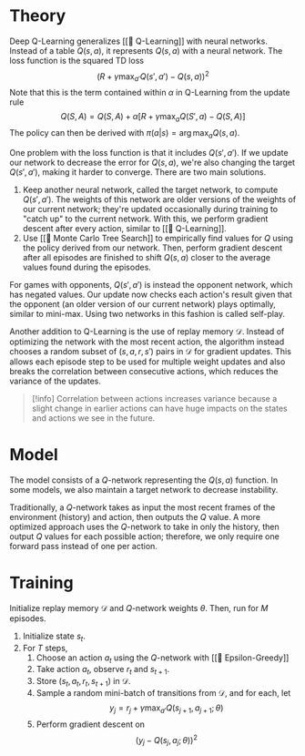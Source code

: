 # Theory
Deep Q-Learning generalizes [[🔭 Q-Learning]] with neural networks. Instead of a table $Q(s, a)$, it represents $Q(s, a)$ with a neural network. The loss function is the squared TD loss $$(R+\gamma\max_{a'}Q(s',a') - Q(s,a))^2$$ Note that this is the term contained within $\alpha$ in Q-Learning from the update rule $$Q(S,A) = Q(S,A) + \alpha[R + \gamma \max_a Q(S', a) - Q(S, A)]$$
The policy can then be derived with $\pi(a \vert s) = \arg\max_a Q(s, a)$.

One problem with the loss function is that it includes $Q(s', a')$. If we update our network to decrease the error for $Q(s, a)$, we're also changing the target $Q(s', a')$, making it harder to converge. There are two main solutions.
1. Keep another neural network, called the target network, to compute $Q(s', a')$. The weights of this network are older versions of the weights of our current network; they're updated occasionally during training to "catch up" to the current network. With this, we perform gradient descent after every action, similar to [[🔭 Q-Learning]].
2. Use [[🌲 Monte Carlo Tree Search]] to empirically find values for $Q$ using the policy derived from our network. Then, perform gradient descent after all episodes are finished to shift $Q(s, a)$ closer to the average values found during the episodes.

For games with opponents, $Q(s', a')$ is instead the opponent network, which has negated values. Our update now checks each action's result given that the opponent (an older version of our current network) plays optimally, similar to mini-max. Using two networks in this fashion is called self-play.

Another addition to Q-Learning is the use of replay memory $\mathcal{D}$. Instead of optimizing the network with the most recent action, the algorithm instead chooses a random subset of $(s, a, r, s')$ pairs in $\mathcal{D}$ for gradient updates. This allows each episode step to be used for multiple weight updates and also breaks the correlation between consecutive actions, which reduces the variance of the updates.

> [!info]
> Correlation between actions increases variance because a slight change in earlier actions can have huge impacts on the states and actions we see in the future.

# Model
The model consists of a $Q$-network representing the $Q(s, a)$ function. In some models, we also maintain a target network to decrease instability.

Traditionally, a $Q$-network takes as input the most recent frames of the environment (history) and action, then outputs the $Q$ value. A more optimized approach uses the $Q$-network to take in only the history, then output $Q$ values for each possible action; therefore, we only require one forward pass instead of one per action.

# Training
Initialize replay memory $\mathcal{D}$ and $Q$-network weights $\theta$. Then, run for $M$ episodes.
1. Initialize state $s_t$.
2. For $T$ steps,
	1. Choose an action $a_t$ using the $Q$-network with [[🎲 Epsilon-Greedy]]
	2. Take action $a_t$, observe $r_t$ and $s_{t+1}$.
	3. Store $(s_t, a_t, r_t, s_{t+1})$ in $\mathcal{D}$.
	4. Sample a random mini-batch of transitions from $\mathcal{D}$, and for each, let $$y_j = r_j + \gamma\max_{a'}Q(s_{j+1}, a_{j+1}; \theta)$$
	5. Perform gradient descent on $$(y_j - Q(s_j, a_j; \theta))^2$$